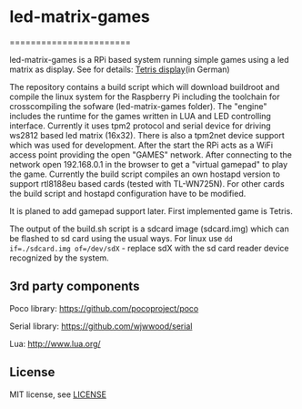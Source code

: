 # led-matrix-games
=======================

led-matrix-games is a RPi based system running simple games using a led matrix as display. See for details: [Tetris display](http://www.ledswork.de/wp/2015/09/27/tetris-display-mit-handy-steuerung/)(in German)

The repository contains a build script which will download buildroot and compile the linux system for the Raspberry Pi including the toolchain for crosscompiling the sofware (led-matrix-games folder). The "engine" includes the runtime for the games written in LUA and LED controlling interface. Currently it uses tpm2 protocol and serial device for driving ws2812 based led matrix (16x32). There is also a tpm2net device support which was used for development.
After the start the RPi acts as a WiFi access point providing the open "GAMES" network. After connecting to the network open 192.168.0.1 in the browser to get a "virtual gamepad" to play the game.
Currently the build script compiles an own hostapd version to support rtl8188eu based cards (tested with TL-WN725N). For other cards the build script and hostapd configuration have to be modified.

It is planed to add gamepad support later.
First implemented game is Tetris.

The output of the build.sh script is a sdcard image (sdcard.img) which can be flashed to sd card using the usual ways.
For linux use `dd if=./sdcard.img of=/dev/sdX` - replace sdX with the sd card reader device recognized by the system.


3rd party components
--------------------
Poco library: https://github.com/pocoproject/poco

Serial library: https://github.com/wjwwood/serial

Lua: http://www.lua.org/

License
-------
MIT license, see [LICENSE](./LICENSE)
